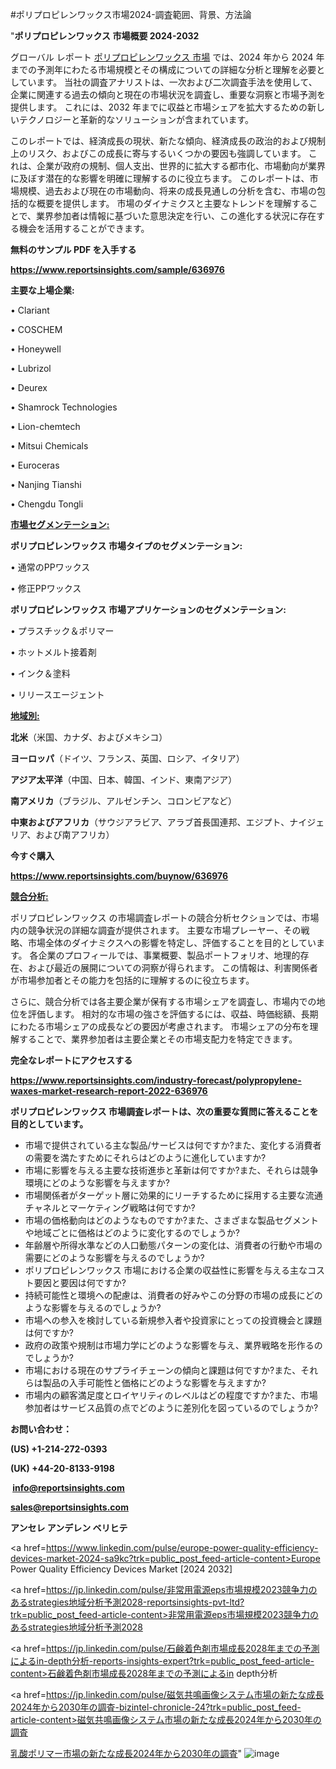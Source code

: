 #ポリプロピレンワックス市場2024-調査範囲、背景、方法論

"<strong>ポリプロピレンワックス 市場概要 2024-2032</strong>

グローバル レポート <a href=https://www.reportsinsights.com/sample/636976>ポリプロピレンワックス 市場</a> では、2024 年から 2024 年までの予測年にわたる市場規模とその構成についての詳細な分析と理解を必要としています。 当社の調査アナリストは、一次および二次調査手法を使用して、企業に関連する過去の傾向と現在の市場状況を調査し、重要な洞察と市場予測を提供します。 これには、2032 年までに収益と市場シェアを拡大​​するための新しいテクノロジーと革新的なソリューションが含まれています。

このレポートでは、経済成長の現状、新たな傾向、経済成長の政治的および規制上のリスク、およびこの成長に寄与するいくつかの要因も強調しています。 これは、企業が政府の規制、個人支出、世界的に拡大する都市化、市場動向が業界に及ぼす潜在的な影響を明確に理解するのに役立ちます。 このレポートは、市場規模、過去および現在の市場動向、将来の成長見通しの分析を含む、市場の包括的な概要を提供します。 市場のダイナミクスと主要なトレンドを理解することで、業界参加者は情報に基づいた意思決定を行い、この進化する状況に存在する機会を活用することができます。

<strong><b>無料のサンプル PDF を入手する</b></strong>

<a href=https://www.reportsinsights.com/sample/636976><strong><u>https://www.reportsinsights.com/sample/636976</u></strong></a>

<strong>主要な上場企業:</strong>

• Clariant

• COSCHEM

• Honeywell

• Lubrizol

• Deurex

• Shamrock Technologies

• Lion-chemtech

• Mitsui Chemicals

• Euroceras

• Nanjing Tianshi

• Chengdu Tongli

<strong><u>市場セグメンテーション</u></strong><strong><u>:</u></strong>

<strong>ポリプロピレンワックス 市場タイプのセグメンテーション:</strong>

• 通常のPPワックス

• 修正PPワックス

<strong>ポリプロピレンワックス 市場アプリケーションのセグメンテーション:</strong>

• プラスチック＆ポリマー

• ホットメルト接着剤

• インク＆塗料

• リリースエージェント

<strong><u>地域別</u></strong><strong><u>:</u></strong>

<strong>北米</strong>（米国、カナダ、およびメキシコ）

<strong>ヨーロッパ</strong>（ドイツ、フランス、英国、ロシア、イタリア）

<strong>アジア太平洋</strong>（中国、日本、韓国、インド、東南アジア）

<strong>南アメリカ</strong>（ブラジル、アルゼンチン、コロンビアなど）

<strong>中東およびアフリカ</strong>（サウジアラビア、アラブ首長国連邦、エジプト、ナイジェリア、および南アフリカ）

<strong>今すぐ購入</strong>

<a href=https://www.reportsinsights.com/buynow/636976><strong><u>https://www.reportsinsights.com/buynow/636976</u></strong></a>

<strong><u>競合分析:</u></strong>

ポリプロピレンワックス の市場調査レポートの競合分析セクションでは、市場内の競争状況の詳細な調査が提供されます。 主要な市場プレーヤー、その戦略、市場全体のダイナミクスへの影響を特定し、評価することを目的としています。 各企業のプロフィールでは、事業概要、製品ポートフォリオ、地理的存在、および最近の展開についての洞察が得られます。 この情報は、利害関係者が市場参加者とその能力を包括的に理解するのに役立ちます。

さらに、競合分析では各主要企業が保有する市場シェアを調査し、市場内での地位を評価します。 相対的な市場の強さを評価するには、収益、時価総額、長期にわたる市場シェアの成長などの要因が考慮されます。 市場シェアの分布を理解することで、業界参加者は主要企業とその市場支配力を特定できます。

<strong>完全なレポートにアクセスする</strong>

<a href=https://www.reportsinsights.com/industry-forecast/polypropylene-waxes-market-research-report-2022-636976><strong><u><b>https://www.reportsinsights.com/industry-forecast/polypropylene-waxes-market-research-report-2022-636976</b></u></strong></a>

<strong><b>ポリプロピレンワックス 市場調査レポートは、次の重要な質問に答えることを目的としています。</b></strong>
<ul>
  <li>市場で提供されている主な製品/サービスは何ですか?また、変化する消費者の需要を満たすためにそれらはどのように進化していますか?</li>
  <li>市場に影響を与える主要な技術進歩と革新は何ですか?また、それらは競争環境にどのような影響を与えますか?</li>
  <li>市場関係者がターゲット層に効果的にリーチするために採用する主要な流通チャネルとマーケティング戦略は何ですか?</li>
  <li>市場の価格動向はどのようなものですか?また、さまざまな製品セグメントや地域ごとに価格はどのように変化するのでしょうか?</li>
  <li>年齢層や所得水準などの人口動態パターンの変化は、消費者の行動や市場の需要にどのような影響を与えるのでしょうか?</li>
  <li>ポリプロピレンワックス 市場における企業の収益性に影響を与える主なコスト要因と要因は何ですか?</li>
  <li>持続可能性と環境への配慮は、消費者の好みやこの分野の市場の成長にどのような影響を与えるのでしょうか?</li>
  <li>市場への参入を検討している新規参入者や投資家にとっての投資機会と課題は何ですか?</li>
  <li>政府の政策や規制は市場力学にどのような影響を与え、業界戦略を形作るのでしょうか?</li>
  <li>市場における現在のサプライチェーンの傾向と課題は何ですか?また、それらは製品の入手可能性と価格にどのような影響を与えますか?</li>
  <li>市場内の顧客満足度とロイヤリティのレベルはどの程度ですか?また、市場参加者はサービス品質の点でどのように差別化を図っているのでしょうか?</li>
</ul>
<strong>お問い合わせ：</strong>

<strong>(US) +1-214-272-0393</strong>

<strong>(UK) +44-20-8133-9198</strong>

<strong> </strong><a href=info@reportsinsights.com><strong><u>info@reportsinsights.com</u></strong></a>

<a href=sales@reportsinsights.com><strong><u>sales@reportsinsights.com</u></strong></a>

<strong>アンセレ アンデレン ベリヒテ</strong>

<a href=https://www.linkedin.com/pulse/europe-power-quality-efficiency-devices-market-2024-sa9kc?trk=public_post_feed-article-content>Europe Power Quality Efficiency Devices Market [2024 2032]</a>

<a href=https://jp.linkedin.com/pulse/非常用電源eps市場規模2023競争力のあるstrategies地域分析予測2028-reportsinsights-pvt-ltd?trk=public_post_feed-article-content>非常用電源eps市場規模2023競争力のあるstrategies地域分析予測2028</a>

<a href=https://jp.linkedin.com/pulse/石鹸着色剤市場成長2028年までの予測によるin-depth分析-reports-insights-expert?trk=public_post_feed-article-content>石鹸着色剤市場成長2028年までの予測によるin depth分析</a>

<a href=https://jp.linkedin.com/pulse/磁気共鳴画像システム市場の新たな成長2024年から2030年の調査-bizintel-chronicle-24?trk=public_post_feed-article-content>磁気共鳴画像システム市場の新たな成長2024年から2030年の調査</a>

<a href=https://www.linkedin.com/pulse/乳酸ポリマー市場の新たな成長2024年から2030年の調査-tribunal-analytics-360-fhplf/>乳酸ポリマー市場の新たな成長2024年から2030年の調査</a>"
![image](https://github.com/aanak123/RIMarketer1/assets/158471119/f22c0ec8-e6b5-41a2-a8cd-d489e3798edd)
